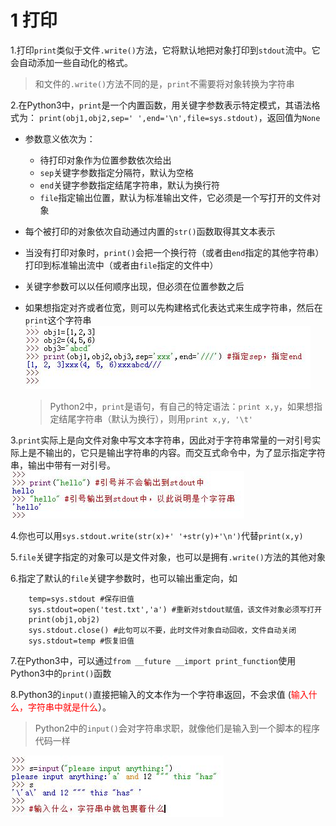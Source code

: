 <!--
    作者：华校专
    email: huaxz1986@163.com
**  本文档可用于个人学习目的，不得用于商业目的  **
-->
# 1 打印 
1.打印`print`类似于文件`.write()`方法，它将默认地把对象打印到`stdout`流中。它会自动添加一些自动化的格式。
> 和文件的`.write()`方法不同的是，`print`不需要将对象转换为字符串

2.在Python3中，`print`是一个内置函数，用关键字参数表示特定模式，其语法格式为：
  `print(obj1,obj2,sep=' ',end='\n',file=sys.stdout)`，返回值为`None`

* 参数意义依次为：
	* 待打印对象作为位置参数依次给出
	* `sep`关键字参数指定分隔符，默认为空格
	* `end`关键字参数指定结尾字符串，默认为换行符
	* `file`指定输出位置，默认为标准输出文件，它必须是一个写打开的文件对象
* 每个被打印的对象依次自动通过内置的`str()`函数取得其文本表示
* 当没有打印对象时，`print()`会把一个换行符（或者由`end`指定的其他字符串）打印到标准输出流中（或者由`file`指定的文件中）
* 关键字参数可以以任何顺序出现，但必须在位置参数之后
* 如果想指定对齐或者位宽，则可以先构建格式化表达式来生成字符串，然后在`print`这个字符串  
![print示例](../imgs/python_12_1.JPG)

  >Python2中，`print`是语句，有自己的特定语法：`print x,y`，如果想指定结尾字符串（默认为换行），则用`print x,y, '\t'` 

3.`print`实际上是向文件对象中写文本字符串，因此对于字符串常量的一对引号实际上是不输出的，它只是输出字符串的内容。而交互式命令中，为了显示指定字符串，输出中带有一对引号。  
![print与交互式显示区别](../imgs/python_12_2.JPG)

4.你也可以用`sys.stdout.write(str(x)+' '+str(y)+'\n')`代替`print(x,y)`  

5.`file`关键字指定的对象可以是文件对象，也可以是拥有`.write()`方法的其他对象

6.指定了默认的`file`关键字参数时，也可以输出重定向，如

```
	temp=sys.stdout #保存旧值
	sys.stdout=open('test.txt','a') #重新对stdout赋值，该文件对象必须写打开
	print(obj1,obj2)
	sys.stdout.close() #此句可以不要，此时文件对象自动回收，文件自动关闭
	sys.stdout=temp #恢复旧值
```
7.在Python3中，可以通过`from __future __import print_function`使用Python3中的`print()`函数

8.Python3的`input()`直接把输入的文本作为一个字符串返回，不会求值
  (<font color='red'>输入什么，字符串中就是什么</font>）。
>Python2中的`input()`会对字符串求职，就像他们是输入到一个脚本的程序代码一样

  ![input函数](../imgs/python_12_3.JPG)



